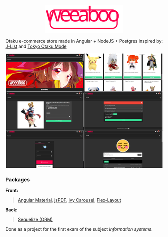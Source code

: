 
<div align="center">
	<img width="250"  src="images/weeaboo_logo.svg" alt="Weeaboo Logo">
</div>

 Otaku e-commerce store made in Angular + NodeJS + Postgres inspired by: [J-List](https://jlist.com/) and [Tokyo Otaku Mode](https://otakumode.com/)

<div align="center">
	<img width="800"  src="images/collage.png" alt="Screenshots">
</div>


### Packages
 **Front:** 
> [Angular Material](https://material.angular.io/), [jsPDF](https://www.npmjs.com/package/jspdf), [Ivy Carousel](http://ivylab.space/carousel), [Flex-Layout](https://www.npmjs.com/package/@angular/flex-layout)

 **Back:** 
 > [Sequelize (ORM)](https://sequelize.org/)

 Done as a project for the first exam of the subject _Information systems_.
